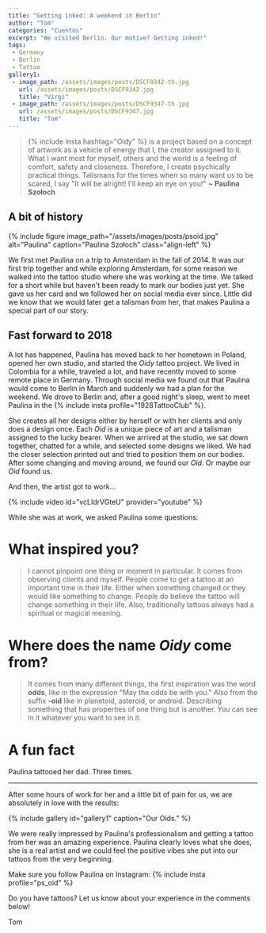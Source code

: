 ```yaml
---
title: "Getting inked: A weekend in Berlin"
author: "Tom"
categories: "Cuentos"
excerpt: "We visited Berlin. Our motive? Getting inked!"
tags: 
 - Germany
 - Berlin
 - Tattoo
gallery1:
 - image_path: /assets/images/posts/DSCF9342-th.jpg
   url: /assets/images/posts/DSCF9342.jpg
   title: "Virgi"
 - image_path: /assets/images/posts/DSCF9347-th.jpg
   url: /assets/images/posts/DSCF9347.jpg
   title: "Tom"
---
```


> {% include insta hashtag="Oidy" %} is a project based on a concept of artwork as a vehicle of energy that I, the creator assigned to it.
What I want most for myself, others and the world is a feeling of comfort, safety and closeness. Therefore, I create psychically practical things. Talismans for the times when so many want us to be scared, I say "It will be alright! I'll keep an eye on you!" **~ Paulina Szołoch**

## A bit of history

{% include figure image_path="/assets/images/posts/psoid.jpg" alt="Paulina" caption="Paulina Szołoch" class="align-left" %}

We first met Paulina on a trip to Amsterdam in the fall of 2014. It was our first trip together and while exploring Amsterdam, for some reason we walked into the tattoo studio where she was working at the time. We talked for a short while but haven't been ready to mark our bodies just yet. She gave us her card and we followed her on social media ever since. Little did we know that we would later get a talisman from her, that makes Paulina a special part of our story. 

## Fast forward to 2018

A lot has happened, Paulina has moved back to her hometown in Poland, opened her own studio, and started the _Oidy_ tattoo project. We lived in Colombia for a while, traveled a lot, and have recently moved to some remote place in Germany. Through social media we found out that Paulina would come to Berlin in March and suddenly we had a plan for the weekend. We drove to Berlin and, after a good night's sleep, went to meet Paulina in the {% include insta profile="1928TattooClub" %}.

She creates all her designs either by herself or with her clients and only does a design once. Each _Oid_ is a unique piece of art and a talisman assigned to the lucky bearer. When we arrived at the studio, we sat down together, chatted for a while, and selected some designs we liked. We had the closer selection printed out and tried to position them on our bodies. After some changing and moving around, we found our _Oid_. Or maybe our _Oid_ found us. 

And then, the artist got to work...

{% include video id="vcLIdrVGteU" provider="youtube" %}

While she was at work, we asked Paulina some questions:

# What inspired you?

> I cannot pinpoint one thing or moment in particular. It comes from observing clients and myself. People come to get a tattoo at an important time in their life. Either when something changed or they would like something to change. People do believe the tattoo will change something in their life. Also, traditionally tattoos always had a spiritual or magical meaning.  

# Where does the name _Oidy_ come from?

> It comes from many different things, the first inspiration was the word **odds**, like in the expression "May the odds be with you." Also from the suffix **-oid** like in planetoid, asteroid, or android. Describing something that has properties of one thing but is another. You can see in it whatever you want to see in it.

# A fun fact
Paulina tattooed her dad. Three times.

<hr>

After some hours of work for her and a little bit of pain for us, we are absolutely in love with the results:

{% include gallery id="gallery1" caption="Our Oids." %}

We were really impressed by Paulina's professionalism and getting a tattoo from her was an amazing experience. Paulina clearly loves what she does, she is a real artist and we could feel the positive vibes she put into our tattoos from the very beginning.

Make sure you follow Paulina on Instagram: {% include insta profile="ps_oid" %}

Do you have tattoos? Let us know about your experience in the comments below!

Tom 

